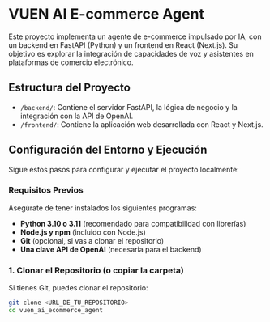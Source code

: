 # VUEN AI E-commerce Agent

Este proyecto implementa un agente de e-commerce impulsado por IA, con un backend en FastAPI (Python) y un frontend en React (Next.js). Su objetivo es explorar la integración de capacidades de voz y asistentes en plataformas de comercio electrónico.

## Estructura del Proyecto

- `/backend/`: Contiene el servidor FastAPI, la lógica de negocio y la integración con la API de OpenAI.
- `/frontend/`: Contiene la aplicación web desarrollada con React y Next.js.

## Configuración del Entorno y Ejecución

Sigue estos pasos para configurar y ejecutar el proyecto localmente:

### Requisitos Previos

Asegúrate de tener instalados los siguientes programas:

-   **Python 3.10 o 3.11** (recomendado para compatibilidad con librerías)
-   **Node.js y npm** (incluido con Node.js)
-   **Git** (opcional, si vas a clonar el repositorio)
-   **Una clave API de OpenAI** (necesaria para el backend)

### 1. Clonar el Repositorio (o copiar la carpeta)

Si tienes Git, puedes clonar el repositorio:
```bash
git clone <URL_DE_TU_REPOSITORIO>
cd vuen_ai_ecommerce_agent